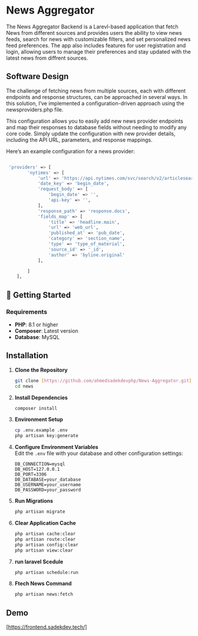 # News Aggregator
  The News Aggregator Backend is a Larevl-based application that fetch News from different sources and provides users the ability to view news feeds, search for news with customizable filters, and set personalized news feed preferences. The app also includes features for user registration and login, allowing users to manage their preferences and stay updated with the latest news from diffrent sources.

## Software Design 
 The challenge of fetching news from multiple sources, each with different endpoints and response structures, can be approached in several ways. In this solution, I’ve implemented a configuration-driven approach using the newsproviders.php file.

This configuration allows you to easily add new news provider endpoints and map their responses to database fields without needing to modify any core code. Simply update the configuration with new provider details, including the API URL, parameters, and response mappings.

Here’s an example configuration for a news provider:

```bash

 'providers' => [
        'nytimes' => [
            'url' => 'https://api.nytimes.com/svc/search/v2/articlesearch.json',
            'date_key' => 'begin_date',
            'request_body' => [
                'begin_date' => '',
                'api-key' => '',
            ],
            'response_path' => 'response.docs',
            'fields_map' => [
                'title' => 'headline.main',
                'url' => 'web_url',
                'published_at' => 'pub_date',
                'category' => 'section_name',
                'type' => 'type_of_material',
                'source_id' => '_id',
                'author' => 'byline.original'
            ],

        ]
    ],
```
## 🚀 Getting Started  

### Requirements  
- **PHP**: 8.1 or higher  
- **Composer**: Latest version  
- **Database**: MySQL  


## Installation  

1. **Clone the Repository**  
   ```bash  
   git clone [https://github.com/ahmedsadekdevphp/News-Aggregator.git]  
   cd news
   ```  

2. **Install Dependencies**  
   ```bash  
   composer install  
   ```  

3. **Environment Setup**  
   ```bash  
   cp .env.example .env  
   php artisan key:generate  
   ```  

4. **Configure Environment Variables**  
   Edit the `.env` file with your database and other configuration settings:  
   ```  
   DB_CONNECTION=mysql  
   DB_HOST=127.0.0.1  
   DB_PORT=3306  
   DB_DATABASE=your_database  
   DB_USERNAME=your_username  
   DB_PASSWORD=your_password  
   ```  

5. **Run Migrations**  
   ```bash  
   php artisan migrate  
   ```  



6. **Clear Application Cache**  
   ```bash  
   php artisan cache:clear  
   php artisan route:clear  
   php artisan config:clear  
   php artisan view:clear  
   ```

7. **run laravel Scedule** 
     ```bash  
    php artisan schedule:run 
     ```
8. **Ftech News Command** 
     ```bash  
    php artisan news:fetch 
     ```
## Demo
[https://frontend.sadekdev.tech/]
